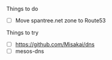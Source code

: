 Things to do

* [ ] Move spantree.net zone to Route53

Things to try

* [ ] https://github.com/Misakai/dns
* [ ] mesos-dns
